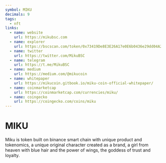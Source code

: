```yaml
---
symbol: MIKU
decimals: 9
tags:
  - nft
links:
  - name: website
    url: https://mikubsc.com
  - name: explorer
    url: https://bscscan.com/token/0x73419De8E3E26A17e0E6b0436e29dd04A25B061D
  - name: twitter
    url: https://twitter.com/MikuBSC
  - name: telegram
    url: https://t.me/MikuBSC
  - name: medium
    url: https://medium.com/@mikucoin
  - name: whitepaper
    url: https://mikucoin.gitbook.io/miku-coin-official-whitepaper/
  - name: coinmarketcap
    url: https://coinmarketcap.com/currencies/miku/
  - name: coingecko
    url: https://coingecko.com/coins/miku
---
```


# MIKU

Miku is token built on binance smart chain with unique product and tokenomics, a unique original character created as a brand, a girl from heaven with blue hair and the power of wings, the goddess of trust and loyalty.
